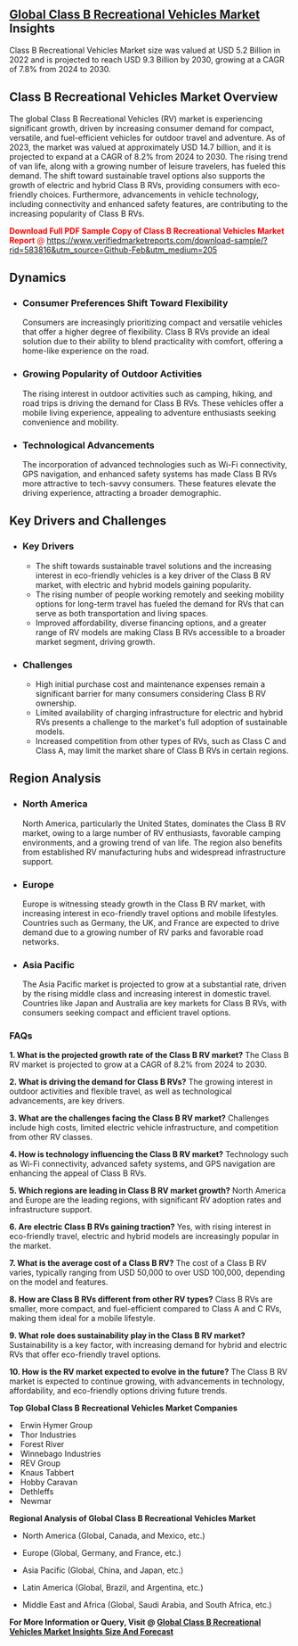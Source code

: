 <h2><a href="https://www.verifiedmarketreports.com/download-sample/?rid=583816&amp;utm_source=Github&amp;utm_medium=205" target="_blank">Global Class B Recreational Vehicles Market</a> Insights</h2><p>Class B Recreational Vehicles Market size was valued at USD 5.2 Billion in 2022 and is projected to reach USD 9.3 Billion by 2030, growing at a CAGR of 7.8% from 2024 to 2030.</p><p> <h2>Class B Recreational Vehicles Market Overview</h2> <p>The global Class B Recreational Vehicles (RV) market is experiencing significant growth, driven by increasing consumer demand for compact, versatile, and fuel-efficient vehicles for outdoor travel and adventure. As of 2023, the market was valued at approximately USD 14.7 billion, and it is projected to expand at a CAGR of 8.2% from 2024 to 2030. The rising trend of van life, along with a growing number of leisure travelers, has fueled this demand. The shift toward sustainable travel options also supports the growth of electric and hybrid Class B RVs, providing consumers with eco-friendly choices. Furthermore, advancements in vehicle technology, including connectivity and enhanced safety features, are contributing to the increasing popularity of Class B RVs. <p><p><span class=""><span style="color: #ff0000;"><strong>Download Full PDF Sample Copy of Class B Recreational Vehicles Market Report</strong> @ </span><a href="https://www.verifiedmarketreports.com/download-sample/?rid=583816&amp;utm_source=Github-Feb&amp;utm_medium=205" target="_blank">https://www.verifiedmarketreports.com/download-sample/?rid=583816&amp;utm_source=Github-Feb&amp;utm_medium=205</a></span></p></p> <h2>Dynamics</h2> <ul> <li><h3>Consumer Preferences Shift Toward Flexibility</h3> Consumers are increasingly prioritizing compact and versatile vehicles that offer a higher degree of flexibility. Class B RVs provide an ideal solution due to their ability to blend practicality with comfort, offering a home-like experience on the road.</li> <li><h3>Growing Popularity of Outdoor Activities</h3> The rising interest in outdoor activities such as camping, hiking, and road trips is driving the demand for Class B RVs. These vehicles offer a mobile living experience, appealing to adventure enthusiasts seeking convenience and mobility.</li> <li><h3>Technological Advancements</h3> The incorporation of advanced technologies such as Wi-Fi connectivity, GPS navigation, and enhanced safety systems has made Class B RVs more attractive to tech-savvy consumers. These features elevate the driving experience, attracting a broader demographic.</li> </ul> <h2>Key Drivers and Challenges</h2> <ul> <li><h3>Key Drivers</h3> <ul> <li>The shift towards sustainable travel solutions and the increasing interest in eco-friendly vehicles is a key driver of the Class B RV market, with electric and hybrid models gaining popularity.</li> <li>The rising number of people working remotely and seeking mobility options for long-term travel has fueled the demand for RVs that can serve as both transportation and living spaces.</li> <li>Improved affordability, diverse financing options, and a greater range of RV models are making Class B RVs accessible to a broader market segment, driving growth.</li> </ul> </li> <li><h3>Challenges</h3> <ul> <li>High initial purchase cost and maintenance expenses remain a significant barrier for many consumers considering Class B RV ownership.</li> <li>Limited availability of charging infrastructure for electric and hybrid RVs presents a challenge to the market's full adoption of sustainable models.</li> <li>Increased competition from other types of RVs, such as Class C and Class A, may limit the market share of Class B RVs in certain regions.</li> </ul> </li> </ul> <h2>Region Analysis</h2> <ul> <li><h3>North America</h3> North America, particularly the United States, dominates the Class B RV market, owing to a large number of RV enthusiasts, favorable camping environments, and a growing trend of van life. The region also benefits from established RV manufacturing hubs and widespread infrastructure support.</li> <li><h3>Europe</h3> Europe is witnessing steady growth in the Class B RV market, with increasing interest in eco-friendly travel options and mobile lifestyles. Countries such as Germany, the UK, and France are expected to drive demand due to a growing number of RV parks and favorable road networks.</li> <li><h3>Asia Pacific</h3> The Asia Pacific market is projected to grow at a substantial rate, driven by the rising middle class and increasing interest in domestic travel. Countries like Japan and Australia are key markets for Class B RVs, with consumers seeking compact and efficient travel options.</li> </ul> <h3>FAQs</h3> <p><strong>1. What is the projected growth rate of the Class B RV market?</strong> The Class B RV market is projected to grow at a CAGR of 8.2% from 2024 to 2030.</p> <p><strong>2. What is driving the demand for Class B RVs?</strong> The growing interest in outdoor activities and flexible travel, as well as technological advancements, are key drivers.</p> <p><strong>3. What are the challenges facing the Class B RV market?</strong> Challenges include high costs, limited electric vehicle infrastructure, and competition from other RV classes.</p> <p><strong>4. How is technology influencing the Class B RV market?</strong> Technology such as Wi-Fi connectivity, advanced safety systems, and GPS navigation are enhancing the appeal of Class B RVs.</p> <p><strong>5. Which regions are leading in Class B RV market growth?</strong> North America and Europe are the leading regions, with significant RV adoption rates and infrastructure support.</p> <p><strong>6. Are electric Class B RVs gaining traction?</strong> Yes, with rising interest in eco-friendly travel, electric and hybrid models are increasingly popular in the market.</p> <p><strong>7. What is the average cost of a Class B RV?</strong> The cost of a Class B RV varies, typically ranging from USD 50,000 to over USD 100,000, depending on the model and features.</p> <p><strong>8. How are Class B RVs different from other RV types?</strong> Class B RVs are smaller, more compact, and fuel-efficient compared to Class A and C RVs, making them ideal for a mobile lifestyle.</p> <p><strong>9. What role does sustainability play in the Class B RV market?</strong> Sustainability is a key factor, with increasing demand for hybrid and electric RVs that offer eco-friendly travel options.</p> <p><strong>10. How is the RV market expected to evolve in the future?</strong> The Class B RV market is expected to continue growing, with advancements in technology, affordability, and eco-friendly options driving future trends.</p> </p><p><strong>Top Global Class B Recreational Vehicles Market Companies</strong></p><div data-test-id=""><p><li>Erwin Hymer Group</li><li> Thor Industries</li><li> Forest River</li><li> Winnebago Industries</li><li> REV Group</li><li> Knaus Tabbert</li><li> Hobby Caravan</li><li> Dethleffs</li><li> Newmar</li></p><div><strong>Regional Analysis of&nbsp;Global Class B Recreational Vehicles Market</strong></div><ul><li dir="ltr"><p dir="ltr">North America&nbsp;(Global, Canada, and Mexico, etc.)</p></li><li dir="ltr"><p dir="ltr">Europe (Global, Germany, and France, etc.)</p></li><li dir="ltr"><p dir="ltr">Asia Pacific&nbsp;(Global, China, and Japan, etc.)</p></li><li dir="ltr"><p dir="ltr">Latin America&nbsp;(Global, Brazil, and Argentina, etc.)</p></li><li dir="ltr">Middle East and Africa&nbsp;(Global, Saudi Arabia, and South Africa, etc.)</li></ul><p><strong>For More Information or Query, Visit @&nbsp;</strong><strong><a href="https://www.verifiedmarketreports.com/product/class-b-recreational-vehicles-market/?utm_source=Github&amp;utm_medium=205" target="_blank">Global Class B Recreational Vehicles Market Insights Size And Forecast</a></strong></p></div>
